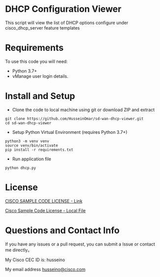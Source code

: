 # DHCP Configuration Viewer

This script will view the list of DHCP options configure under cisco_dhcp_server feature templates

# Requirements

To use this code you will need:

- Python 3.7+
- vManage user login details.

# Install and Setup

- Clone the code to local machine using git or download ZIP and extract

```
git clone https://github.com/HusseinOmar/sd-wan-dhcp-viewer.git
cd sd-wan-dhcp-viewer
```

- Setup Python Virtual Environment (requires Python 3.7+)

```
python3 -m venv venv
source venv/bin/activate
pip install -r requirements.txt
```

- Run application file

```
python dhcp.py
```

# License

[CISCO SAMPLE CODE LICENSE - Link](https://developer.cisco.com/docs/licenses)

[Cisco Sample Code License - Local File](LICENSE)

# Questions and Contact Info

If you have any issues or a pull request, you can submit a Issue or contact me directly。

My Cisco CEC ID is: husseino

My email address husseino@cisco.com
